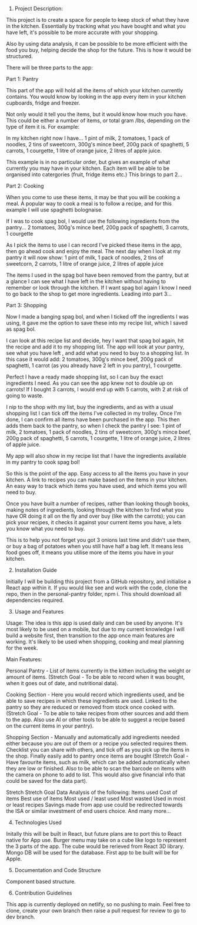 1. Project Description:

This project is to create a space for people to keep stock of what they have in the kitchen. Essentially by tracking what you have bought and what you have left, it's possible to be more accurate with your shopping.

Also by using data analysis, it can be possible to be more efficient with the food you buy, helping decide the shop for the future. This is how it would be structured.

There will be three parts to the app:

Part 1: Pantry

This part of the app will hold all the items of which your kitchen currently contains. You would know by looking in the app every item in your kitchen cupboards, fridge and freezer.

Not only would it tell you the items, but it would know how much you have. This could be either a number of items, or total gram /lbs, depending on the type of item it is. For example:

In my kitchen right now I have...
1 pint of milk,
2 tomatoes,
1 pack of noodles,
2 tins of sweetcorn,
300g's mince beef,
200g pack of spaghetti,
5 carrots,
1 courgette,
1 litre of orange juice,
2 litres of apple juice.

This example is in no particular order, but gives an example of what currently you may have in your kitchen. Each item will be able to be organised into catergories (fruit, fridge items etc.) This brings to part 2...

Part 2: Cooking

When you come to use these items, it may be that you will be cooking a meal. A popular way to cook a meal is to follow a recipe, and for this example I will use spaghetti bolognaise.

If I was to cook spag bol, I would use the following ingredients from the pantry...
2 tomatoes,
300g's mince beef,
200g pack of spaghetti,
3 carrots,
1 courgette

As I pick the items to use I can record I've picked these items in the app, then go ahead cook and enjoy the meal. The next day when I look at my pantry it will now show:
1 pint of milk,
1 pack of noodles,
2 tins of sweetcorn,
2 carrots,
1 litre of orange juice,
2 litres of apple juice

The items I used in the spag bol have been removed from the pantry, but at a glance I can see what I have left in the kitchen without having to remember or look through the kitchen. If I want spag bol again I know I need to go back to the shop to get more ingredients. Leading into part 3...

Part 3: Shopping

Now I made a banging spag bol, and when I ticked off the ingredients I was using, it gave me the option to save these into my recipe list, which I saved as spag bol.

I can look at this recipe list and decide, hey I want that spag bol again, hit the recipe and add it to my shopping list. The app will look at your pantry, see what you have left , and add what you need to buy to a shopping list. In this case it would add:
2 tomatoes,
300g's mince beef,
200g pack of spaghetti,
1 carrot (as you already have 2 left in you pantry),
1 courgette.

Perfect I have a ready made shopping list, so I can buy the exact ingredients I need. As you can see the app knew not to double up on carrots! If I bought 3 carrots, I would end up with 5 carrots, with 2 at risk of going to waste.

I nip to the shop with my list, buy the ingredients, and as with a usual shopping list I can tick off the items I've collected in my trolley. Once I'm done, I can confirm all items have been purchased in the app. This then adds them back to the pantry, so when I check the pantry I see:
1 pint of milk,
2 tomatoes,
1 pack of noodles,
2 tins of sweetcorn,
300g's mince beef,
200g pack of spaghetti,
5 carrots,
1 courgette,
1 litre of orange juice,
2 litres of apple juice.

My app will also show in my recipe list that I have the ingredients available in my pantry to cook spag bol!

So this is the point of the app. Easy access to all the items you have in your kitchen. A link to recipes you can make based on the items in your kitchen. An easy way to track which items you have used, and which items you will need to buy.

Once you have built a number of recipes, rather than looking though books, making notes of ingredients, looking through the kitchen to find what you have OR doing it all on the fly and over buy (like with the carrots); you can pick your recipes, it checks it against your current items you have, a lets you know what you need to buy.

This is to help you not forget you got 3 onions last time and didn't use them, or buy a bag of potatoes when you still have half a bag left. It means less food goes off, it means you utilise more of the items you have in your kitchen.

2. Installation Guide

Initially I will be building this project from a GitHub repository, and initialise a React app within it.
If you would like see and work with the code, clone the repo, then in the personal-pantry folder, npm i.
This should download all dependencies required.

3. Usage and Features

Usage: The idea is this app is used daily and can be used by anyone. It's most likely to be used on a mobile, but due to my current knowledge I will build a website first, then transition to the app once main features are working. It's likely to be used when shopping, cooking and meal planning for the week.

Main Features:

Personal Pantry - List of items currently in the kithen including the weight or amount of items.
(Stretch Goal - To be able to record when it was bought, when it goes out of date, and nutritional data).

Cooking Section - Here you would record which ingredients used, and be able to save recipes in which these ingredients are used. Linked to the pantry so they are reduced or removed from stock once cooked with.
(Stretch Goal - To be able to take recipes from other sources and add them to the app. Also use AI or other tools to be able to suggest a recipe based on the current items in your pantry).

Shopping Section - Manually and automatically add ingredients needed either because you are out of them or a recipe you selected requires them. Checklist you can share with others, and tick off as you pick up the items in the shop. Finally easily add to pantry once items are bought
(Stretch Goal - Have favourite items, such as milk, which can be added automatically when they are low or finished. Also to be able to scan the barcode on items with the camera on phone to add to list. This would also give financial info that could be saved for the data part).

Stretch Stretch Goal
Data Analysis of the following:
Items used
Cost of items
Best use of items
Most used / least used
Most wasted
Used in most or least recipes
Savings made from app use could be redirected towards the ISA or similar investment of end users choice.
And many more...

4. Technologies Used

Initally this will be built in React, but future plans are to port this to React native for App use.
Burger menu may take on a cube like logo to represent the 3 parts of the app. The cube would be rerieved from React 3D library.
Mongo DB will be used for the database.
First app to be built will be for Apple.

5. Documentation and Code Structure

Component based structure.

6. Contribution Guidelines

This app is currently deployed on netlify, so no pushing to main.
Feel free to clone, create your own branch then raise a pull request for review to go to dev branch.
